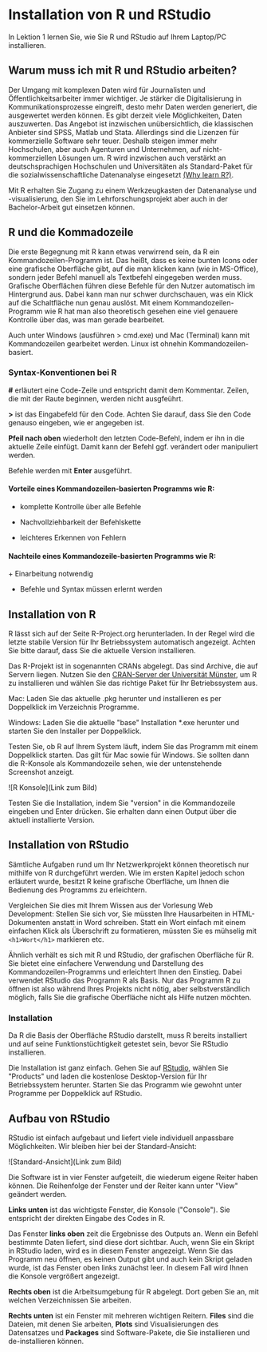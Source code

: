 # Installation von R und RStudio
In Lektion 1 lernen Sie, wie Sie R und RStudio auf Ihrem Laptop/PC installieren.
## Warum muss ich mit R und RStudio arbeiten?
Der Umgang mit komplexen Daten wird für Journalisten und Öffentlichkeitsarbeiter immer wichtiger. Je stärker die Digitalisierung in Kommunikationsprozesse eingreift, desto mehr Daten werden generiert, die ausgewertet werden können.
Es gibt derzeit viele Möglichkeiten, Daten auszuwerten. Das Angebot ist inzwischen unübersichtlich, die klassischen Anbieter sind SPSS, Matlab und Stata. Allerdings sind die Lizenzen für kommerzielle Software sehr teuer. Deshalb steigen immer mehr Hochschulen, aber auch Agenturen und Unternehmen, auf nicht-kommerziellen Lösungen um. R wird inzwischen auch verstärkt an deutschsprachigen Hochschulen und Universitäten als Standard-Paket für die sozialwissenschaftliche Datenanalyse eingesetzt [(Why learn R?)](http://www.northeastern.edu/levelblog/2016/05/17/why-learn-r/).

Mit R erhalten Sie Zugang zu einem Werkzeugkasten der Datenanalyse und -visualisierung, den Sie im Lehrforschungsprojekt aber auch in der Bachelor-Arbeit gut einsetzen können.
## R und die Kommadozeile
Die erste Begegnung mit R kann etwas verwirrend sein, da R ein Kommandozeilen-Programm ist. Das heißt, dass es keine bunten Icons oder eine grafische Oberfläche gibt, auf die man klicken kann (wie in MS-Office), sondern jeder Befehl manuell als Textbefehl eingegeben werden muss. Grafische Oberflächen führen diese Befehle für den Nutzer automatisch im Hintergrund aus. Dabei kann man nur schwer durchschauen, was ein Klick auf die Schaltfläche nun genau auslöst. Mit einem Kommandozeilen-Programm wie R hat man also theoretisch gesehen eine viel genauere Kontrolle über das, was man gerade bearbeitet.

Auch unter Windows (ausführen > cmd.exe) und Mac (Terminal) kann mit Kommandozeilen gearbeitet werden. Linux ist ohnehin Kommandozeilen-basiert.
### Syntax-Konventionen bei R
**#** erläutert eine Code-Zeile und entspricht damit dem Kommentar. Zeilen, die mit der Raute beginnen, werden nicht ausgfeührt.

**>** ist das Eingabefeld für den Code. Achten Sie darauf, dass Sie den Code genauso eingeben, wie er angegeben ist.

**Pfeil nach oben** wiederholt den letzten Code-Befehl, indem er ihn in die aktuelle Zeile einfügt. Damit kann der Befehl ggf. verändert oder manipuliert werden.

Befehle werden mit **Enter** ausgeführt.
#### Vorteile eines Kommandozeilen-basierten Programms wie R:
+ komplette Kontrolle über alle Befehle

+ Nachvollziehbarkeit der Befehlskette

+ leichteres Erkennen von Fehlern
#### Nachteile eines Kommandozeile-basierten Programms wie R:
+ Einarbeitung notwendig

+ Befehle und Syntax müssen erlernt werden
## Installation von R
R lässt sich auf der Seite R-Project.org herunterladen. In der Regel wird die letzte stabile Version für Ihr Betriebssystem automatisch angezeigt. Achten Sie bitte darauf, dass Sie die aktuelle Version installieren.

Das R-Projekt ist in sogenannten CRANs abgelegt. Das sind Archive, die auf Servern liegen. Nutzen Sie den [CRAN-Server der Universität Münster](https://cran.uni-muenster.de/), um R zu installieren und wählen Sie das richtige Paket für Ihr Betriebssystem aus.

Mac: Laden Sie das aktuelle .pkg herunter und installieren es per Doppelklick im Verzeichnis Programme.

Windows: Laden Sie die aktuelle "base" Installation *.exe herunter und starten Sie den Installer per Doppelklick.

Testen Sie, ob R auf Ihrem System läuft, indem Sie das Programm mit einem Doppelklick starten. Das gilt für Mac sowie für Windows. Sie sollten dann die R-Konsole als Kommandozeile sehen, wie der untenstehende Screenshot anzeigt.

![R Konsole](Link zum Bild)

Testen Sie die Installation, indem Sie "version" in die Kommandozeile eingeben und Enter drücken. Sie erhalten dann einen Output über die aktuell installierte Version.
## Installation von RStudio
Sämtliche Aufgaben rund um Ihr Netzwerkprojekt können theoretisch nur mithilfe von R durchgeführt werden. Wie im ersten Kapitel jedoch schon erläutert wurde, besitzt R keine grafische Oberfläche, um Ihnen die Bedienung des Programms zu erleichtern.

Vergleichen Sie dies mit Ihrem Wissen aus der Vorlesung Web Development: Stellen Sie sich vor, Sie müssten Ihre Hausarbeiten in HTML-Dokumenten anstatt in Word schreiben. Statt ein Wort einfach mit einem einfachen Klick als Überschrift zu formatieren, müssten Sie es mühselig mit `<h1>Wort</h1>` markieren etc.

Ähnlich verhält es sich mit R und RStudio, der grafischen Oberfläche für R. Sie bietet eine einfachere Verwendung und Darstellung des Kommandozeilen-Programms und erleichtert Ihnen den Einstieg. Dabei verwendet RStudio das Programm R als Basis. Nur das Programm R zu öffnen ist also während Ihres Projekts nicht nötig, aber selbstverständlich möglich, falls Sie die grafische Oberfläche nicht als Hilfe nutzen möchten.
### Installation
Da R die Basis der Oberfläche RStudio darstellt, muss R bereits installiert und auf seine Funktionstüchtigkeit getestet sein, bevor Sie RStudio installieren.

Die Installation ist ganz einfach. Gehen Sie auf [RStudio](https://www.rstudio.com/), wählen Sie "Products" und laden die kostenlose Desktop-Version für Ihr Betriebssystem herunter. Starten Sie das Programm wie gewohnt unter Programme per Doppelklick auf RStudio.
## Aufbau von RStudio
RStudio ist einfach aufgebaut und liefert viele individuell anpassbare Möglichkeiten. Wir bleiben hier bei der Standard-Ansicht:

![Standard-Ansicht](Link zum Bild)

Die Software ist in vier Fenster aufgeteilt, die wiederum eigene Reiter haben können. Die Reihenfolge der Fenster und der Reiter kann unter "View" geändert werden.

**Links unten** ist das wichtigste Fenster, die Konsole ("Console"). Sie entspricht der direkten Eingabe des Codes in R.

Das Fenster **links oben** zeit die Ergebnisse des Outputs an. Wenn ein Befehl bestimmte Daten liefert, sind diese dort sichtbar. Auch, wenn Sie ein Skript in RStudio laden, wird es in diesem Fenster angezeigt. Wenn Sie das Programm neu öffnen, es keinen Output gibt und auch kein Skript geladen wurde, ist das Fenster oben links zunächst leer. In diesem Fall wird Ihnen die Konsole vergrößert angezeigt.

**Rechts oben** ist die Arbeitsumgebung für R abgelegt. Dort geben Sie an, mit welchen Verzeichnissen Sie arbeiten.

**Rechts unten** ist ein Fenster mit mehreren wichtigen Reitern. **Files** sind die Dateien, mit denen Sie arbeiten, **Plots** sind Visualisierungen des Datensatzes und **Packages** sind Software-Pakete, die Sie installieren und de-installieren können.
